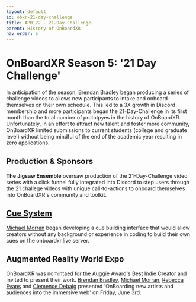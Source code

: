 ```yaml
---
layout: default
id: obxr-21-day-challenge
title: APR'22 - 21-Day-Challenge
parent: History of OnBoardXR
nav_order: 5
---
```


# OnBoardXR Season 5: '21 Day Challenge'
In anticipation of the season, [Brendan Bradley]() began producing a series of challenge videos to allows new participants to intake and onboard themselves on their own schedule. This led to a 3X growth in Discord membership and more participants began the 21-Day-Challenge in its first month than the total number of prototpyes in the history of OnBoardXR. Unfortunately, in an effort to attract new talent and foster more community, OnBoardXR limited submissions to current students (college and graduate level) without being mindful of the end of the academic year resulting in zero applications. 

## Production & Sponsors
**The Jigsaw Ensemble** oversaw production of the 21-Day-Challenge video series with a click funnel fully integrated into Discord to step users through the 21 challege videos with unique call-to-actions to onboard themselves into OnBoardXR's community and toolkit. 

## [Cue System](./glossary-cue-system.md)
[Michael Morran]() began developing a cue building interface that would allow creators without any background or experience in coding to build their own cues on the onboardxr.live server. 

## Augmented Reality World Expo
OnBoardXR was nomintaed for the Auggie Award's Best Indie Creator and invited to present their work. [Brendan Bradley](), [Michael Morran](), [Rebecca Evans]() and [Clemence Debaig]() presented 'OnBoarding new artists and audiences into the immersive web' on Friday, June 3rd.  

